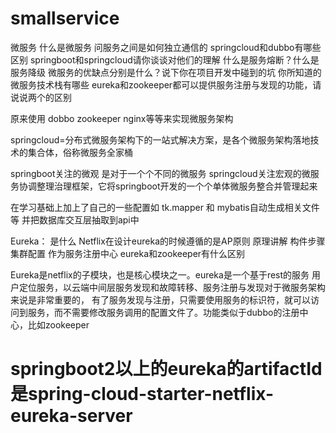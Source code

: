 # smallservice
微服务
什么是微服务
问服务之间是如何独立通信的
springcloud和dubbo有哪些区别
springboot和springcloud请你谈谈对他们的理解
什么是服务熔断？什么是服务降级
微服务的优缺点分别是什么？说下你在项目开发中碰到的坑
你所知道的微服务技术栈有哪些
eureka和zookeeper都可以提供服务注册与发现的功能，请说说两个的区别

原来使用 dobbo zookeeper nginx等等来实现微服务架构

springcloud=分布式微服务架构下的一站式解决方案，是各个微服务架构落地技术的集合体，俗称微服务全家桶

springboot关注的微观 是对于一个个不同的微服务 
springcloud关注宏观的微服务协调整理治理框架，它将springboot开发的一个个单体微服务整合并管理起来



在学习基础上加上了自己的一些配置如 tk.mapper 和 mybatis自动生成相关文件等 并把数据库交互层抽取到api中


Eureka：
是什么       Netflix在设计eureka的时候遵循的是AP原则
原理讲解
构件步骤
集群配置
作为服务注册中心 eureka和zookeeper有什么区别

Eureka是netflix的子模块，也是核心模块之一。eureka是一个基于rest的服务
用户定位服务，以云端中间层服务发现和故障转移、服务注册与发现对于微服务架构来说是非常重要的，
有了服务发现与注册，只需要使用服务的标识符，就可以访问到服务，而不需要修改服务调用的配置文件了。功能类似于dubbo的注册中心，比如zookeeper


# springboot2以上的eureka的artifactId是spring-cloud-starter-netflix-eureka-server
